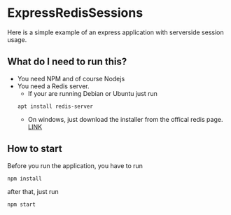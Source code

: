 # ExpressRedisSessions
Here is a simple example of an express application with serverside session usage.

## What do I need to run this?
* You need NPM and of course Nodejs
* You need a Redis server.
    * If your are running Debian or Ubuntu just run
    ```
    apt install redis-server
    ```
    * On windows, just download the installer from the offical redis page. [LINK](https://redis.io/download)

## How to start
Before you run the application, you have to run
```
npm install
```
after that, just run
```
npm start
```